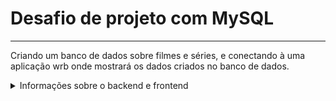 # Desafio de projeto com MySQL
---

Criando um banco de dados sobre filmes e séries, e conectando à uma aplicação wrb onde mostrará os dados criados no banco de dados.

<details>
<summary>Informações sobre o backend e frontend</summary>

> - Instalar componentes do backend e frontend (npm i)
> - Backend na porta 5000
> - Frontend na porta 3000
</details>
